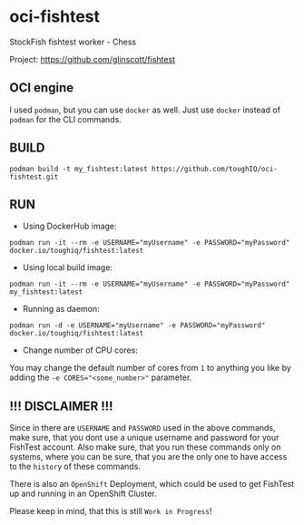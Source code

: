# oci-fishtest
StockFish fishtest worker - Chess

Project: https://github.com/glinscott/fishtest

## OCI engine
I used `podman`, but you can use `docker` as well. Just use `docker` instead of `podman` for the CLI commands. 

## BUILD
`podman build -t my_fishtest:latest https://github.com/toughIQ/oci-fishtest.git`

## RUN 
- Using DockerHub image:

`podman run -it --rm -e USERNAME="myUsername" -e PASSWORD="myPassword" docker.io/toughiq/fishtest:latest`

- Using local build image:

`podman run -it --rm -e USERNAME="myUsername" -e PASSWORD="myPassword" my_fishtest:latest`

- Running as daemon:

`podman run -d -e USERNAME="myUsername" -e PASSWORD="myPassword" docker.io/toughiq/fishtest:latest`

- Change number of CPU cores:

You may change the default number of cores from `1` to anything you like by adding the `-e CORES="<some_number>"` parameter.

## !!! DISCLAIMER !!!
Since in there are `USERNAME` and `PASSWORD` used in the above commands, make sure, that you dont use a unique username and password for your FishTest account. Also make sure, that you run these commands only on systems, where you can be sure, that you are the only one to have access to the `history` of these commands.

There is also an `OpenShift` Deployment, which could be used to get FishTest up and running in an OpenShift Cluster. 

Please keep in mind, that this is still `Work in Progress`!
